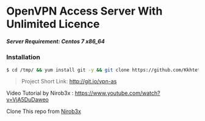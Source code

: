 # OpenVPN Access Server With Unlimited Licence
##### Server Requirement: **Centos 7 x86_64**

### Installation

```sh
$ cd /tmp/ && yum install git -y && git clone https://github.com/Kkhtet404/openvpn-unlimited && cd OpenVPN-AS-Unlimited/ && sed -i -e 's/\r$//' centos7.sh && chmod 755 centos7.sh && ./centos7.sh
```
> Project Short Link: http://git.io/vpn-as

Video Tutorial by Nirob3x : https://www.youtube.com/watch?v=VjA5DuDaweo

Clone This repo from [Nirob3x](https://github.com/Nirob3x/OpenVPN-As-Unlimited)
